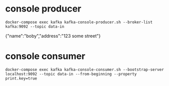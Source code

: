 # console producer
```
docker-compose exec kafka kafka-console-producer.sh --broker-list kafka:9092 --topic data-in
```

{"name":"boby","address":"123 some street"}


# console consumer
```
docker-compose exec kafka kafka-console-consumer.sh --bootstrap-server localhost:9092 --topic data-in --from-beginning --property print.key=true

```